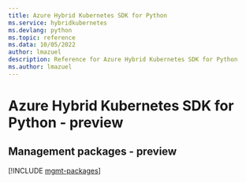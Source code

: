 ```yaml
---
title: Azure Hybrid Kubernetes SDK for Python
ms.service: hybridkubernetes
ms.devlang: python
ms.topic: reference
ms.data: 10/05/2022
author: lmazuel
description: Reference for Azure Hybrid Kubernetes SDK for Python
ms.author: lmazuel
---
```

# Azure Hybrid Kubernetes SDK for Python - preview

## Management packages - preview
[!INCLUDE [mgmt-packages](hybrid-kubernetes-mgmt-index.md)]
